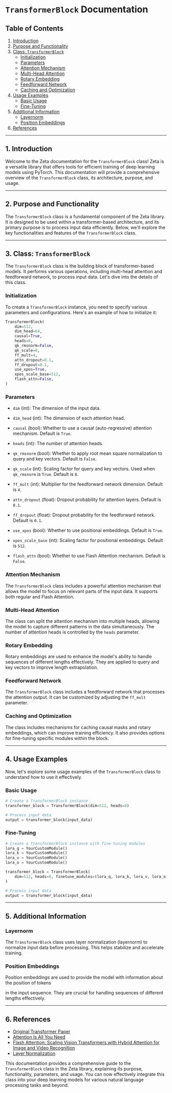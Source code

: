 # `TransformerBlock` Documentation

## Table of Contents
1. [Introduction](#introduction)
2. [Purpose and Functionality](#purpose-and-functionality)
3. [Class: `TransformerBlock`](#class-transformerblock)
   - [Initialization](#initialization)
   - [Parameters](#parameters)
   - [Attention Mechanism](#attention-mechanism)
   - [Multi-Head Attention](#multi-head-attention)
   - [Rotary Embedding](#rotary-embedding)
   - [Feedforward Network](#feedforward-network)
   - [Caching and Optimization](#caching-and-optimization)
4. [Usage Examples](#usage-examples)
   - [Basic Usage](#basic-usage)
   - [Fine-Tuning](#fine-tuning)
5. [Additional Information](#additional-information)
   - [Layernorm](#layernorm)
   - [Position Embeddings](#position-embeddings)
6. [References](#references)

---

## 1. Introduction <a name="introduction"></a>

Welcome to the Zeta documentation for the `TransformerBlock` class! Zeta is a versatile library that offers tools for efficient training of deep learning models using PyTorch. This documentation will provide a comprehensive overview of the `TransformerBlock` class, its architecture, purpose, and usage.

---

## 2. Purpose and Functionality <a name="purpose-and-functionality"></a>

The `TransformerBlock` class is a fundamental component of the Zeta library. It is designed to be used within a transformer-based architecture, and its primary purpose is to process input data efficiently. Below, we'll explore the key functionalities and features of the `TransformerBlock` class.

---

## 3. Class: `TransformerBlock` <a name="class-transformerblock"></a>

The `TransformerBlock` class is the building block of transformer-based models. It performs various operations, including multi-head attention and feedforward network, to process input data. Let's dive into the details of this class.

### Initialization <a name="initialization"></a>

To create a `TransformerBlock` instance, you need to specify various parameters and configurations. Here's an example of how to initialize it:

```python
TransformerBlock(
    dim=512,
    dim_head=64,
    causal=True,
    heads=8,
    qk_rmsnorm=False,
    qk_scale=8,
    ff_mult=4,
    attn_dropout=0.1,
    ff_dropout=0.1,
    use_xpos=True,
    xpos_scale_base=512,
    flash_attn=False,
)
```

### Parameters <a name="parameters"></a>

- `dim` (int): The dimension of the input data.

- `dim_head` (int): The dimension of each attention head.

- `causal` (bool): Whether to use a causal (auto-regressive) attention mechanism. Default is `True`.

- `heads` (int): The number of attention heads. 

- `qk_rmsnorm` (bool): Whether to apply root mean square normalization to query and key vectors. Default is `False`.

- `qk_scale` (int): Scaling factor for query and key vectors. Used when `qk_rmsnorm` is `True`. Default is `8`.

- `ff_mult` (int): Multiplier for the feedforward network dimension. Default is `4`.

- `attn_dropout` (float): Dropout probability for attention layers. Default is `0.1`.

- `ff_dropout` (float): Dropout probability for the feedforward network. Default is `0.1`.

- `use_xpos` (bool): Whether to use positional embeddings. Default is `True`.

- `xpos_scale_base` (int): Scaling factor for positional embeddings. Default is `512`.

- `flash_attn` (bool): Whether to use Flash Attention mechanism. Default is `False`.

### Attention Mechanism <a name="attention-mechanism"></a>

The `TransformerBlock` class includes a powerful attention mechanism that allows the model to focus on relevant parts of the input data. It supports both regular and Flash Attention.

### Multi-Head Attention <a name="multi-head-attention"></a>

The class can split the attention mechanism into multiple heads, allowing the model to capture different patterns in the data simultaneously. The number of attention heads is controlled by the `heads` parameter.

### Rotary Embedding <a name="rotary-embedding"></a>

Rotary embeddings are used to enhance the model's ability to handle sequences of different lengths effectively. They are applied to query and key vectors to improve length extrapolation.

### Feedforward Network <a name="feedforward-network"></a>

The `TransformerBlock` class includes a feedforward network that processes the attention output. It can be customized by adjusting the `ff_mult` parameter.

### Caching and Optimization <a name="caching-and-optimization"></a>

The class includes mechanisms for caching causal masks and rotary embeddings, which can improve training efficiency. It also provides options for fine-tuning specific modules within the block.

---

## 4. Usage Examples <a name="usage-examples"></a>

Now, let's explore some usage examples of the `TransformerBlock` class to understand how to use it effectively.

### Basic Usage <a name="basic-usage"></a>

```python
# Create a TransformerBlock instance
transformer_block = TransformerBlock(dim=512, heads=8)

# Process input data
output = transformer_block(input_data)
```

### Fine-Tuning <a name="fine-tuning"></a>

```python
# Create a TransformerBlock instance with fine-tuning modules
lora_q = YourCustomModule()
lora_k = YourCustomModule()
lora_v = YourCustomModule()
lora_o = YourCustomModule()

transformer_block = TransformerBlock(
    dim=512, heads=8, finetune_modules=(lora_q, lora_k, lora_v, lora_o)
)

# Process input data
output = transformer_block(input_data)
```

---

## 5. Additional Information <a name="additional-information"></a>

### Layernorm <a name="layernorm"></a>

The `TransformerBlock` class uses layer normalization (layernorm) to normalize input data before processing. This helps stabilize and accelerate training.

### Position Embeddings <a name="position-embeddings"></a>

Position embeddings are used to provide the model with information about the position of tokens

 in the input sequence. They are crucial for handling sequences of different lengths effectively.

---

## 6. References <a name="references"></a>

- [Original Transformer Paper](https://arxiv.org/abs/1706.03762)
- [Attention Is All You Need](https://arxiv.org/abs/1706.03762)
- [Flash Attention: Scaling Vision Transformers with Hybrid Attention for Image and Video Recognition](https://arxiv.org/abs/2203.08124)
- [Layer Normalization](https://arxiv.org/abs/1607.06450)

This documentation provides a comprehensive guide to the `TransformerBlock` class in the Zeta library, explaining its purpose, functionality, parameters, and usage. You can now effectively integrate this class into your deep learning models for various natural language processing tasks and beyond.